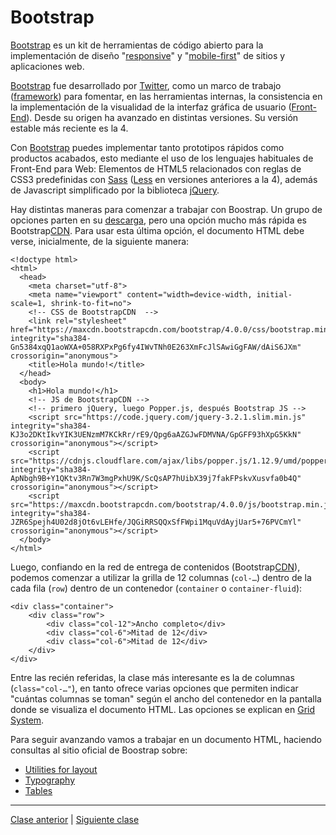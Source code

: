 # Bootstrap

[Bootstrap](https://getbootstrap.com/) es un kit de herramientas de código abierto para la implementación de diseño "[responsive](https://es.wikipedia.org/wiki/Dise%C3%B1o_web_adaptable)" y "[mobile-first](https://en.ryte.com/wiki/Mobile_First)" de sitios y aplicaciones web. 

[Bootstrap](https://getbootstrap.com/) fue desarrollado por [Twitter](https://twitter.com/getbootstrap), como un marco de trabajo ([framework](https://es.wikipedia.org/wiki/Framework)) para fomentar, en las herramientas internas, la consistencia en la implementación de la visualidad de la interfaz gráfica de usuario ([Front-End](https://es.wikipedia.org/wiki/Front-end_y_back-end)). Desde su origen ha avanzado en distintas versiones. Su versión estable más reciente es la 4.

Con [Bootstrap](https://getbootstrap.com/) puedes implementar tanto prototipos rápidos como productos acabados, esto mediante el uso de los lenguajes habituales de Front-End para Web: Elementos de HTML5 relacionados con reglas de CSS3 predefinidas con [Sass](https://sass-lang.com/) ([Less](http://lesscss.org/) en versiones anteriores a la 4), además de Javascript simplificado por la biblioteca [jQuery](https://jquery.com/).

Hay distintas maneras para comenzar a trabajar con Boostrap. Un grupo de opciones parten en su [descarga](https://getbootstrap.com/docs/4.0/getting-started/download/), pero una opción mucho más rápida es Bootstrap[CDN](https://es.wikipedia.org/wiki/Red_de_entrega_de_contenidos). Para usar esta última opción, el documento HTML debe verse, inicialmente, de la siguiente manera: 

```
<!doctype html>
<html>
  <head>
    <meta charset="utf-8">
    <meta name="viewport" content="width=device-width, initial-scale=1, shrink-to-fit=no">
    <!-- CSS de BootstrapCDN  -->
    <link rel="stylesheet" href="https://maxcdn.bootstrapcdn.com/bootstrap/4.0.0/css/bootstrap.min.css" integrity="sha384-Gn5384xqQ1aoWXA+058RXPxPg6fy4IWvTNh0E263XmFcJlSAwiGgFAW/dAiS6JXm" crossorigin="anonymous">
    <title>Hola mundo!</title>
  </head>
  <body>
    <h1>Hola mundo!</h1>
    <!-- JS de BootstrapCDN -->    
    <!-- primero jQuery, luego Popper.js, después Bootstrap JS -->
    <script src="https://code.jquery.com/jquery-3.2.1.slim.min.js" integrity="sha384-KJ3o2DKtIkvYIK3UENzmM7KCkRr/rE9/Qpg6aAZGJwFDMVNA/GpGFF93hXpG5KkN" crossorigin="anonymous"></script>
    <script src="https://cdnjs.cloudflare.com/ajax/libs/popper.js/1.12.9/umd/popper.min.js" integrity="sha384-ApNbgh9B+Y1QKtv3Rn7W3mgPxhU9K/ScQsAP7hUibX39j7fakFPskvXusvfa0b4Q" crossorigin="anonymous"></script>
    <script src="https://maxcdn.bootstrapcdn.com/bootstrap/4.0.0/js/bootstrap.min.js" integrity="sha384-JZR6Spejh4U02d8jOt6vLEHfe/JQGiRRSQQxSfFWpi1MquVdAyjUar5+76PVCmYl" crossorigin="anonymous"></script>
  </body>
</html>
```

Luego, confiando en la red de entrega de contenidos (Bootstrap[CDN](https://es.wikipedia.org/wiki/Red_de_entrega_de_contenidos)), podemos comenzar a utilizar la grilla de 12 columnas (`col-…`) dentro de la cada fila (`row`) dentro de un contenedor (`container` o `container-fluid`):

```
<div class="container">
	<div class="row">
		<div class="col-12">Ancho completo</div>
		<div class="col-6">Mitad de 12</div>
		<div class="col-6">Mitad de 12</div>		
	</div>
</div>
```

Entre las recién referidas, la clase más interesante es la de columnas (`class="col-…"`), en tanto ofrece varias opciones que  permiten indicar "cuántas columnas se toman" según el ancho del contenedor en la pantalla donde se visualiza el documento HTML. Las opciones se explican en [Grid System](https://getbootstrap.com/docs/4.0/layout/grid/#grid-options).

Para seguir avanzando vamos a trabajar en un documento HTML, haciendo consultas al sitio oficial de Boostrap sobre:

- [Utilities for layout](https://getbootstrap.com/docs/4.0/layout/utilities-for-layout/)
- [Typography](https://getbootstrap.com/docs/4.0/content/typography/)
- [Tables](https://getbootstrap.com/docs/4.0/content/tables/)

- - - - - 

[Clase anterior](https://github.com/profesorfaco/multimedia2_1) | [Siguiente clase](https://github.com/profesorfaco/multimedia2_3)
